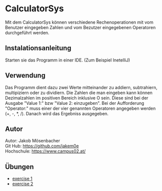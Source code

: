 # CalculatorSys
Mit dem CalculatorSys können verschiedene Rechenoperationen mit vom Benutzer eingegeben Zahlen und vom Bezutzer eingegebenen Operatoren durchgeführt werden.

## Instalationsanleitung
Starten sie das Programm in einer IDE. (Zum Beispiel InetelliJ)

## Verwendung
Das Programm dient dazu zwei Werte mitteinander zu addiern, subtrahiern, multipiziern oder zu dividiern. Die Zahlen die man eingeben kann können Dezimalzahlen im positiven Bereich inklusive O sein. Diese sind bei der Ausgabe "Value 1:" bzw "Value 2: einzugeben". Bei der Aufforderung "Operator:" muss einer der vier genannten Operatoren angegeben werden (+, -, *, /). Danach wird das Ergebniss ausgegeben.

## Autor
Autor: Jakob Mösenbacher  
Git Hub: https://github.com/jakem0e  
Hochschule: https://www.campus02.at/

## Übungen
* [exercise 1](/exercise1.md)
* [exercise 2](/exercise2.md)